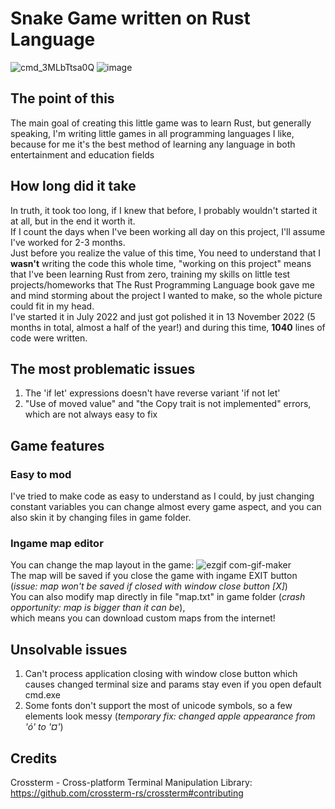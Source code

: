 # Snake Game written on Rust Language
![cmd_3MLbTtsa0Q](https://user-images.githubusercontent.com/19390500/201515287-c783cc08-304a-444b-a635-ebb35fdc077d.gif) ![image](https://user-images.githubusercontent.com/19390500/201515390-9f68dc6e-6e29-452c-9ee3-cc0527e5f486.png)

## The point of this
The main goal of creating this little game was to learn Rust, but generally speaking, 
I'm writing little games in all programming languages I like, 
because for me it's the best method of learning any language in both entertainment and education fields

## How long did it take
In truth, it took too long, if I knew that before, I probably wouldn't started it at all, but in the end it worth it.  
If I count the days when I've been working all day on this project, I'll assume I've worked for 2-3 months.  
Just before you realize the value of this time, You need to understand that I **wasn't** writing the code this whole time, 
"working on this project" means that I've been learning Rust from zero,
training my skills on little test projects/homeworks that The Rust Programming Language book gave me and mind storming about the project I wanted to make,
so the whole picture could fit in my head.  
I've started it in July 2022 and just got polished it in 13 November 2022 (5 months in total, almost a half of the year!) and during this time,
**1040** lines of code were written.

## The most problematic issues
1. The 'if let' expressions doesn't have reverse variant 'if not let'
2. "Use of moved value" and "the Copy trait is not implemented" errors, which are not always easy to fix

## Game features
### Easy to mod
I've tried to make code as easy to understand as I could, by just changing constant variables you can change almost every game aspect, and you can also skin it by changing files in game folder.
### Ingame map editor
You can change the map layout in the game:
![ezgif com-gif-maker](https://user-images.githubusercontent.com/19390500/201518167-073657bf-bb1d-4c75-a2b0-12248426e513.gif)  
The map will be saved if you close the game with ingame EXIT button (_issue: map won't be saved if closed with window close button [X]_)  
You can also modify map directly in file "map.txt" in game folder (_crash opportunity: map is bigger than it can be_),  
which means you can download custom maps from the internet!

## Unsolvable issues
1. Can't process application closing with window close button which causes changed terminal size and params stay even if you open default cmd.exe
2. Some fonts don't support the most of unicode symbols, so a few elements look messy (_temporary fix: changed apple appearance from 'ó' to '¤'_)

## Credits
Crossterm - Cross-platform Terminal Manipulation Library: https://github.com/crossterm-rs/crossterm#contributing
